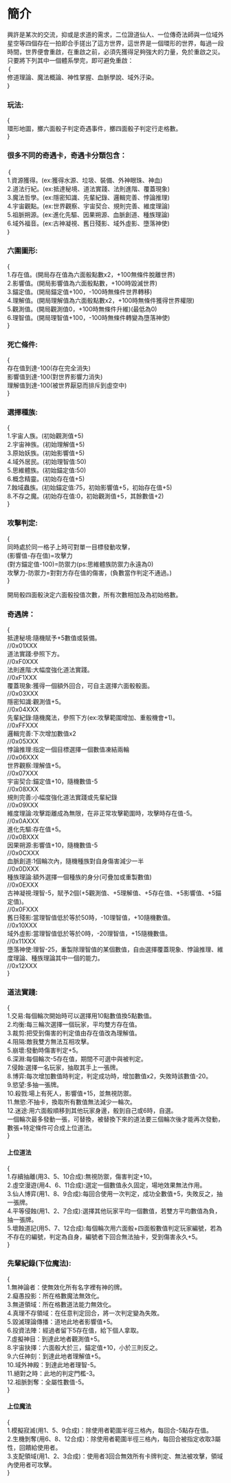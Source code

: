 # 簡介
興許是某次的交流，抑或是求道的需求，二位證道仙人、一位傳奇法師與一位域外星空等四個存在一拍即合手搓出了這方世界，這世界是一個環形的世界，每過一段時間，世界便會重啟，在重啟之前，必須先獲得足夠強大的力量，免於重啟之災。  
只要將下列其中一個體系學完，即可避免重啟：  
｛  
修道理論、魔法概論、神性掌握、血脈學說、域外汙染。  
｝  

### 玩法:
{  
環形地圖，擲六面骰子判定奇遇事件，擲四面骰子判定行走格數。  
}  

### 很多不同的奇遇卡，奇遇卡分類包含：
｛  
1.資源獲得。(ex:獲得水源、垃圾、裝備、外神眼珠、神血)  
2.道法行紀。(ex:抵達秘境、道法實踐、法則進階、覆蓋現象)  
3.魔法哲學。(ex:隱密知識、先輩紀錄、邏輯完善、悖論推理)  
4.宇宙觀點。(ex:世界觀察、宇宙契合、規則完善、維度理論)  
5.祖脈朔源。(ex:進化先驅、因果朔源、血脈創道、種族理論)  
6.域外福音。(ex:古神凝視、舊日殘影、域外虛影、墮落神使)  
｝  

### 六圍圖形:
{  
1.存在值。(開局存在值為六面骰點數x2，+100無條件脫離世界)  
2.影響值。(開局影響值為六面骰點數，+100時毀滅世界)  
3.錨定值。(開局錨定值+100，-100時無條件世界轉移)  
4.理解值。(開局理解值為六面骰點數x2，+100時無條件獲得世界權限)  
5.觀測值。(開局觀測值0，+100時無條件升維)(最低為0)  
6.理智值。(開局理智值+100，-100時無條件轉變為墮落神使)  
}

### 死亡條件:
{  
存在值到達-100(存在完全消失)  
影響值到達-100(對世界影響力消失)  
理解值到達-100(被世界厭惡而排斥到虛空中)  
}  

### 選擇種族:
{  
1.宇宙人族。(初始觀測值+5)  
2.宇宙神族。(初始理解值+5)  
3.原始妖族。(初始影響值+5)  
4.域外居民。(初始理智值:50)  
5.思維體族。(初始錨定值:50)  
6.概念精靈。(初始存在值+5)  
7.蝕域蟲族。(初始錨定值:75，初始影響值+5，初始存在值+5)  
8.不存之魔。(初始存在值:0，初始觀測值+5，其餘數值+2)  
}  

### 攻擊判定:
{  
同時處於同一格子上時可對單一目標發動攻擊，  
(影響值-存在值)=攻擊力  
(對方錨定值-100)=防禦力(ps:思維體族防禦力永遠為0)  
攻擊力-防禦力=對對方存在值的傷害，(負數當作判定不通過。)  
}  

開局骰四面骰決定六面骰投值次數，所有次數相加及為初始格數。

### 奇遇牌：
{  
抵達秘境:隨機賦予+5數值或裝備。  
//0x01XXX  
道法實踐:參照下方。  
//0xF0XXX  
法則進階:大幅度強化道法實踐。  
//0xF1XXX  
覆蓋現象:獲得一個額外回合，可自主選擇六面骰骰面。  
//0x03XXX  
隱密知識:觀測值+5。  
//0x04XXX  
先輩紀錄:隨機魔法，參照下方(ex:攻擊範圍增加、重骰機會+1)。  
//0xFFXXX  
邏輯完善:下次增加數值x2  
//0x05XXX  
悖論推理:指定一個目標選擇一個數值凍結兩輪  
//0x06XXX  
世界觀察:理解值+5。  
//0x07XXX  
宇宙契合:錨定值+10，隨機數值-5  
//0x08XXX  
規則完善:小幅度強化道法實踐或先輩紀錄                                                             
//0x09XXX  
維度理論:攻擊距離成為無限，在非正常攻擊範圍時，攻擊時存在值-5。                                     
//0x0AXXX  
進化先驅:存在值+5。                                                                             
//0x0BXXX  
因果朔源:影響值+10，隨機數值-5                                                                   
//0x0CXXX  
血脈創道:1個輪次內，隨機種族對自身傷害減少一半                                                     
//0x0DXXX  
種族理論:額外選擇一個種族的身分(可疊加或重製數值)                                                  
//0x0EXXX  
古神凝視:理智-5，賦予2個(+5觀測值、+5理解值、+5存在值、+5影響值、+5錨定值)。                        
//0x0FXXX  
舊日殘影:當理智值低於等於50時，-10理智值，+10隨機數值。                                            
//0x10XXX  
域外虛影:當理智值低於等於0時，-20理智值，+15隨機數值。                                             
//0x11XXX  
墮落神使:理智-25，重製除理智值的某個數值，自由選擇覆蓋現象、悖論推理、維度理論、種族理論其中一個的能力。  
//0x12XXX  
}
### 道法實踐:
{  
1.交易:每個輪次開始時可以選擇用10點數值換5點數值。  
2.均衡:每三輪次選擇一個玩家，平均雙方存在值。  
3.裁剪:把受到傷害的判定值由存在值改為理解值。  
4.阻隔:敵我雙方無法互相攻擊。  
5.崩壞:發動時傷害判定+5。  
6.深淵:每個輪次-5存在值，期間不可選中與被判定。  
7.侵蝕:選擇一名玩家，抽取其手上一張牌。  
8.博弈:每次增加數值時判定，判定成功時，增加數值x2，失敗時該數值-20。  
9.慾望:多抽一張牌。  
10.殺戮:場上有死人，影響值+15，並無視防禦。  
11.無慾:不抽卡，換取所有數值無法減少一輪次。  
12.迷途:用六面骰順移到其他玩家身邊，骰到自己或6時，自選。  
一個輪次最多發動一張，可替換，被替換下來的道法要三個輪次後才能再次發動，數張+特定條件可合成上位道法。  
}  
#### 上位道法
{  
1.存續抽離(用3、5、10合成):無視防禦，傷害判定+10。  
2.虛空漫遊(用4、6、11合成):選定一個數值永久固定，場地效果無法作用。  
3.仙人博弈(用1、8、9合成):每回合使用一次判定，成功全數值+5，失敗反之，抽一張牌。  
4.平等侵蝕(用1、2、7合成):選擇其他玩家平均一個數值，若雙方平均數值為負，抽一張牌。                 
5.壞蝕道記(用5、7、12合成):每個輪次用六面骰+四面骰數值判定玩家編號，若為不存在的編號，判定為自身，編號者下回合無法抽卡，受到傷害永久+5。  
}  

### 先輩紀錄(下位魔法):
{  
1.無神論者：使無效化所有名字裡有神的牌。  
2.癡愚投影：所在格數魔法無效化。  
3.無道領域：所在格數道法能力無效化。  
4.真理不存領域：在任意判定回合，將一次判定變為失敗。  
5.毀滅理論傳播：道地此地者影響值+5。  
6.投資法陣：經過者留下5存在值，給下個人拿取。  
7.虛擬神目：到達此地者觀測值+5。  
8.宇宙抉擇：六面骰大於三，錨定值+10，小於三則反之。  
9.六任神刻：到達此地者理解值+5。  
10.域外神殿：到達此地者理智-5。  
11.絕對之時：此地的判定門檻-3。  
12.祖脈剝奪：全屬性數值-5。  
}  
#### 上位魔法
{  
1.模擬寂滅(用1、5、9合成)：除使用者範圍半徑三格內，每回合-5點存在值。  
2.生機剝奪(用6、8、12合成)：除使用者範圍半徑三格內，每回合被指定收取3屬性，回饋給使用者。  
3.支配領域(用1、2、3合成)：使用者3回合無效所有卡牌判定、無法被攻擊，領域內使用者可攻擊。  
}   

